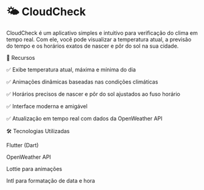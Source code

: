 # 🌤 CloudCheck
CloudCheck é um aplicativo simples e intuitivo para verificação do clima em tempo real. Com ele, você pode visualizar a temperatura atual, a previsão do tempo e os horários exatos de nascer e pôr do sol na sua cidade.

🚀 Recursos

✅ Exibe temperatura atual, máxima e mínima do dia

✅ Animações dinâmicas baseadas nas condições climáticas

✅ Horários precisos de nascer e pôr do sol ajustados ao fuso horário

✅ Interface moderna e amigável

✅ Atualização em tempo real com dados da OpenWeather API

🛠 Tecnologias Utilizadas

Flutter (Dart)

OpenWeather API

Lottie para animações

Intl para formatação de data e hora

